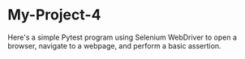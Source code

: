 # My-Project-4

Here's a simple Pytest program using Selenium WebDriver to open a browser, navigate to a webpage, and perform a basic assertion.

